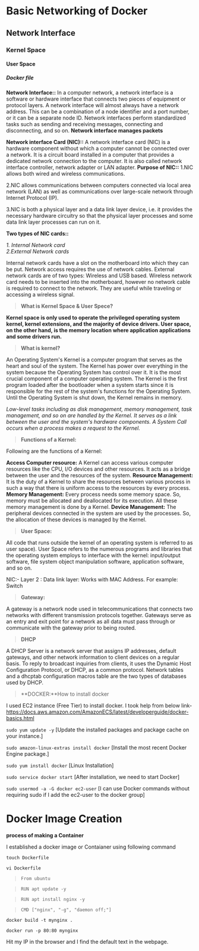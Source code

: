 # Basic Networking of Docker
## Network Interface
### Kernel Space
#### User Space
##### Docker file
**Network Interface::**
In a computer network, a network interface is a software or hardware interface that connects two pieces of equipment or protocol layers. A network interface will almost always have a network address. This can be a combination of a node identifier and a port number, or it can be a separate node ID. Network interfaces perform standardized tasks such as sending and receiving messages, connecting and disconnecting, and so on. **Network interface manages packets**

**Network interface Card (NIC)::**
A network interface card (NIC) is a hardware component without which a computer cannot be connected over a network. It is a circuit board installed in a computer that provides a dedicated network connection to the computer. It is also called network interface controller, network adapter or LAN adapter.
**Purpose of NIC::**
1.NIC allows both wired and wireless communications.

2.NIC allows communications between computers connected via local area network (LAN) as well as communications over large-scale network through Internet Protocol (IP).

3.NIC is both a physical layer and a data link layer device, i.e. it provides the necessary hardware circuitry so that the physical layer processes and some data link layer processes can run on it.

**Two types of NIC cards::**

*1. Internal Network card  
2.External Network cards*

Internal network cards have a slot on the motherboard into which they can be put. Network access requires the use of network cables. External network cards are of two types: Wireless and USB based. Wireless network card needs to be inserted into the motherboard, however no network cable is required to connect to the network. They are useful while traveling or accessing a wireless signal.

>**What is Kernel Space & User Spece?**

**Kernel space is only used to operate the privileged operating system kernel, kernel extensions, and the majority of device drivers. User space, on the other hand, is the memory location where application applications and some drivers run.**

>**What is kernel?**

An Operating System's Kernel is a computer program that serves as the heart and soul of the system. The Kernel has power over everything in the system because the Operating System has control over it. It is the most crucial component of a computer operating system. The Kernel is the first program loaded after the bootloader when a system starts since it is responsible for the rest of the system's functions for the Operating System. Until the Operating System is shut down, the Kernel remains in memory.

*Low-level tasks including as disk management, memory management, task management, and so on are handled by the Kernel. It serves as a link between the user and the system's hardware components. A System Call occurs when a process makes a request to the Kernel.*

>**Functions of a Kernel:**

Following are the functions of a Kernel:

**Access Computer resource:** A Kernel can access various computer resources like the CPU, I/O devices and other resources. It acts as a bridge between the user and the resources of the system.
**Resource Management:** It is the duty of a Kernel to share the resources between various process in such a way that there is uniform access to the resources by every process.
**Memory Management:** Every process needs some memory space. So, memory must be allocated and deallocated for its execution. All these memory management is done by a Kernel.
**Device Management:** The peripheral devices connected in the system are used by the processes. So, the allocation of these devices is managed by the Kernel.

>**User Space:**

All code that runs outside the kernel of an operating system is referred to as user space). User Space refers to the numerous programs and libraries that the operating system employs to interface with the kernel: input/output software, file system object manipulation software, application software, and so on.

NIC:- Layer 2 : Data link layer: Works with MAC Address. For example: Switch

>**Gateway:**

A gateway is a network node used in telecommunications that connects two networks with different transmission protocols together. Gateways serve as an entry and exit point for a network as all data must pass through or communicate with the gateway prior to being routed.

>**DHCP**

A DHCP Server is a network server that assigns IP addresses, default gateways, and other network information to client devices on a regular basis. To reply to broadcast inquiries from clients, it uses the Dynamic Host Configuration Protocol, or DHCP, as a common protocol. Network tables and a dhcptab configuration macros table are the two types of databases used by DHCP.

>**DOCKER:**How to install docker 

I used EC2 instance (Free Tier) to install docker. I took help from below link-  https://docs.aws.amazon.com/AmazonECS/latest/developerguide/docker-basics.html

`sudo yum update -y` [Update the installed packages and package cache on your instance.]

`sudo amazon-linux-extras install docker` [Install the most recent Docker Engine package.]

`sudo yum install docker` [Linux Installation]

`sudo service docker start` [After installation, we need to start Docker]

`sudo usermod -a -G docker ec2-user` [I can use Docker commands without requiring sudo if I add the ec2-user to the docker group]

# Docker Image Creation

**process of making a Container**

I established a docker image or Contaianer using following command

`touch Dockerfile`

`vi Dockerfile`

>`From ubuntu`

>`RUN apt update -y`

>`RUN apt install nginx -y`

>`CMD ["nginx", "-g", "daemon off;"]`

`docker build -t mynginx .`

`docker run -p 80:80 mynginx`

Hit my IP in the browser and I find the default text in the webpage.









